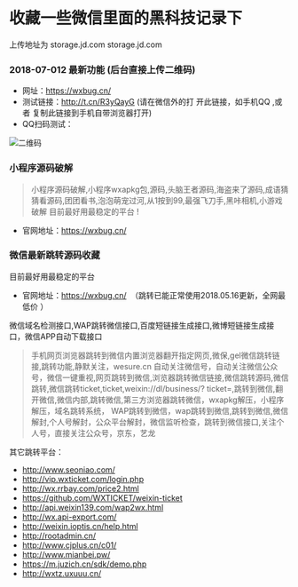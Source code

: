 # 收藏一些微信里面的黑科技记录下
上传地址为 storage.jd.com
storage.jd.com

### 2018-07-012 最新功能 (后台直接上传二维码)
- 网址：https://wxbug.cn/
- 测试链接：http://t.cn/R3yQayG  (请在微信外的打 开此链接，如手机QQ ,或者 复制此链接到手机自带浏览器打开)
- QQ扫码测试：

![二维码](http://wx1.sinaimg.cn/mw690/0060lm7Tly1frt3m8judkj307s07st8h.jpg)

### 小程序源码破解
>小程序源码破解,小程序wxapkg包,源码,头脑王者源码,海盗来了源码,成语猜猜看源码,团团看书,泡泡萌宠过河,从1按到99,最强飞刀手,黑咔相机,小游戏破解
目前最好用最稳定的平台 !

- 官网地址：https://wxbug.cn/


### 微信最新跳转源码收藏
目前最好用最稳定的平台
- 官网地址：https://wxbug.cn/  （跳转已能正常使用2018.05.16更新，全网最 低价 ）


微信域名检测接口,WAP跳转微信接口,百度短链接生成接口,微博短链接生成接口，微信APP自动下载接口

>手机网页浏览器跳转到微信内置浏览器翻开指定网页,微保,gel微信跳转链接,跳转功能,静默关注，wesure.cn 自动关注微信号，自动关注微信公众号，微信一键重视,网页跳转到微信,浏览器跳转微信链接,微信跳转源码,微信跳转,微信跳转ticket,ticket,weixin://dl/business/? ticket=,跳转到微信,翻开微信,微信内部,跳转微信,第三方浏览器跳转微信，wxapkg解压，小程序解压，域名跳转系统， WAP跳转到微信，wap跳转到微信,跳转到微信,微信解封,个人号解封，公众平台解封，微信监听检查，跳转到微信接口,关注个人号，直接关注公众号，京东，艺龙

其它跳转平台：
* http://www.seoniao.com/
* http://vip.wxticket.com/login.php
* http://wx.rrbay.com/price2.html      
* https://github.com/WXTICKET/weixin-ticket
* http://api.weixin139.com/wap2wx.html
* http://wx.api-export.com/
* http://weixin.ioptis.cn/help.html
* http://rootadmin.cn/
* http://www.cjplus.cn/c01/
* http://www.mianbei.pw/
* https://m.juzich.cn/sdk/demo.php
* http://wxtz.uxuuu.cn/
